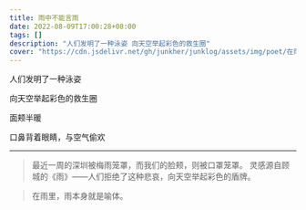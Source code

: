 ```yaml
---
title: 雨中不能言雨
date: 2022-08-09T17:00:28+08:00
tags: []
description: "人们发明了一种泳姿 向天空举起彩色的救生圈"
cover: "https://cdn.jsdelivr.net/gh/junkher/junklog/assets/img/poet/在雨中不能言雨171.jpg"
---
```


人们发明了一种泳姿

向天空举起彩色的救生圈

面颊半暖

口鼻背着眼睛，与空气偷欢

---


> 最近一周的深圳被梅雨笼罩，而我们的脸颊，则被口罩笼罩。
> 灵感源自顾城的《雨》——人们拒绝了这种悲哀，向天空举起彩色的盾牌。

> 在雨里，雨本身就是喻体。
